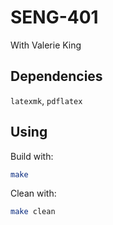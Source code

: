 # SENG-401
With Valerie King

## Dependencies

`latexmk`, `pdflatex`

## Using

Build with:

```bash
make
```

Clean with:

```bash
make clean
```
